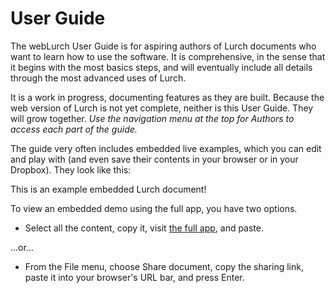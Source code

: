 
# User Guide

The webLurch User Guide is for aspiring authors of Lurch documents who want
to learn how to use the software.  It is comprehensive, in the sense that it
begins with the most basics steps, and will eventually include all details
through the most advanced uses of Lurch.

It is a work in progress, documenting features as they are built.  Because
the web version of Lurch is not yet complete, neither is this User Guide.
They will grow together.  *Use the navigation menu at the top for Authors to
access each part of the guide.*

The guide very often includes embedded live examples, which you can edit and
play with (and even save their contents in your browser or in your Dropbox).
They look like this:

<div class='lurch-embed'>
<p>This is an example embedded Lurch document!</p>
</div>

To view an embedded demo using the full app, you have two options.

 * Select all the content, copy it, visit
   [the full app](http://nathancarter.github.io/weblurch/app/app.html),
   and paste.

...or...

 * From the File menu, choose Share document, copy the sharing link,
   paste it into your browser's URL bar, and press Enter.
